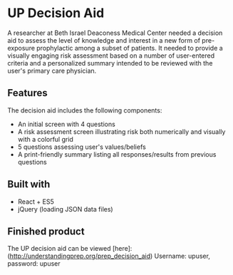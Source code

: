 # UP Decision Aid
A researcher at Beth Israel Deaconess Medical Center needed a decision aid to assess the level of knowledge and interest in a new form of pre-exposure prophylactic among a subset of patients. It needed to provide a visually engaging risk assessment based on a number of user-entered criteria and a personalized summary intended to be reviewed with the user's primary care physician.

## Features
The decision aid includes the following components:
* An initial screen with 4 questions
* A risk assessment screen illustrating risk both numerically and visually with a colorful grid
* 5 questions assessing user's values/beliefs
* A print-friendly summary listing all responses/results from previous questions

## Built with
* React + ES5
* jQuery (loading JSON data files)

## Finished product
The UP decision aid can be viewed [here]: (http://understandingprep.org/prep_decision_aid) Username: upuser, password: upuser

